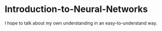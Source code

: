 # Introduction-to-Neural-Networks
I hope to talk about my own understanding in an easy-to-understand way.
